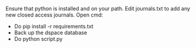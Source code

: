 Ensure that python is installed and on your path. 
Edit journals.txt to add any new closed access journals.
Open cmd:
 - Do pip install -r requirements.txt
 - Back up the dspace database
 - Do python script.py
